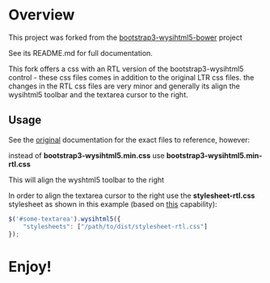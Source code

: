 # Overview

This project was forked from the [bootstrap3-wysihtml5-bower](https://github.com/Waxolunist/bootstrap3-wysihtml5-bower) project

See its README.md for full documentation.

This fork offers a css with an RTL version of the bootstrap3-wysihtml5 control - these css files comes in addition to the original LTR css files.
the changes in the RTL css files are very minor and generally its align the wysihtml5 toolbar and the textarea cursor to the right.

## Usage

See the [original](https://github.com/Waxolunist/bootstrap3-wysihtml5-bower#files-to-reference) documentation for the exact files to reference, however:

instead of **bootstrap3-wysihtml5.min.css** use **bootstrap3-wysihtml5.min-rtl.css**

This will align the wyshtml5 toolbar to the right

In order to align the textarea cursor to the right use the **stylesheet-rtl.css** stylesheet as shown in this example (based on [this](https://github.com/Waxolunist/bootstrap3-wysihtml5-bower#stylesheets) capability):

```javascript
$('#some-textarea').wysihtml5({
	"stylesheets": ["/path/to/dist/stylesheet-rtl.css"]
});
```

# Enjoy!
